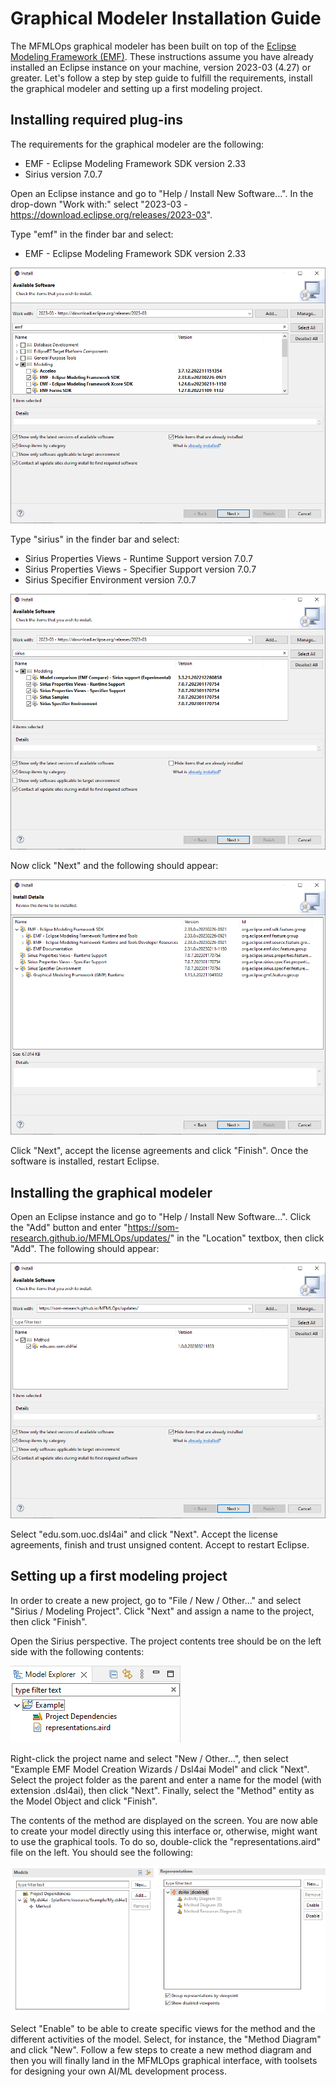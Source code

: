 # Graphical Modeler Installation Guide

The MFMLOps graphical modeler has been built on top of the [Eclipse Modeling Framework (EMF)](https://www.eclipse.org/emf/). These instructions assume you have already installed an Eclipse instance on your machine, version 2023-03 (4.27) or greater. Let's follow a step by step guide to fulfill the requirements, install the graphical modeler and setting up a first modeling project.

## Installing required plug-ins

The requirements for the graphical modeler are the following:
- EMF - Eclipse Modeling Framework SDK version 2.33
- Sirius version 7.0.7

Open an Eclipse instance and go to "Help / Install New Software...". In the drop-down "Work with:" select "2023-03 - https://download.eclipse.org/releases/2023-03".

Type "emf" in the finder bar and select:
- EMF - Eclipse Modeling Framework SDK version 2.33

<img
  src="https://github.com/SOM-Research/MFMLOps/blob/gh-pages/doc/imgs/InstallationGuide01.png?raw=true"
  alt="Selecting the EMF - Eclipse Modeling Framework SDK version 2.33"
  title="Selecting the EMF - Eclipse Modeling Framework SDK version 2.33"
  style="display: inline-block; margin: 0 auto">

Type "sirius" in the finder bar and select:
- Sirius Properties Views - Runtime Support version 7.0.7
- Sirius Properties Views - Specifier Support version 7.0.7
- Sirius Specifier Environment version 7.0.7

<img
  src="https://github.com/SOM-Research/MFMLOps/blob/gh-pages/doc/imgs/InstallationGuide02.png?raw=true"
  alt="Selecting the Sirius plug-ins"
  title="Selecting the Sirius plug-ins"
  style="display: inline-block; margin: 0 auto">

Now click "Next" and the following should appear:

<img
  src="https://github.com/SOM-Research/MFMLOps/blob/gh-pages/doc/imgs/InstallationGuide03.png?raw=true"
  alt="Selecting the Sirius plug-ins"
  title="Selecting the Sirius plug-ins"
  style="display: inline-block; margin: 0 auto">

Click "Next", accept the license agreements and click "Finish". Once the software is installed, restart Eclipse.

## Installing the graphical modeler

Open an Eclipse instance and go to "Help / Install New Software...". Click the "Add" button and enter "https://som-research.github.io/MFMLOps/updates/" in the "Location" textbox, then click "Add". The following should appear:

<img
  src="https://github.com/SOM-Research/MFMLOps/blob/gh-pages/doc/imgs/InstallationGuide04.png?raw=true"
  alt="Selecting the Sirius plug-ins"
  title="Selecting the Sirius plug-ins"
  style="display: inline-block; margin: 0 auto">

Select "edu.som.uoc.dsl4ai" and click "Next". Accept the license agreements, finish and trust unsigned content. Accept to restart Eclipse.

## Setting up a first modeling project

In order to create a new project, go to "File / New / Other..." and select "Sirius / Modeling Project". Click "Next" and assign a name to the project, then click "Finish".

Open the Sirius perspective. The project contents tree should be on the left side with the following contents:

<img
  src="https://github.com/SOM-Research/MFMLOps/blob/gh-pages/doc/imgs/InstallationGuide05.png?raw=true"
  alt="Selecting the Sirius plug-ins"
  title="Selecting the Sirius plug-ins"
  style="display: inline-block; margin: 0 auto">

Right-click the project name and select "New / Other...", then select "Example EMF Model Creation Wizards / Dsl4ai Model" and click "Next". Select the project folder as the parent and enter a name for the model (with extension .dsl4ai), then click "Next". Finally, select the "Method" entity as the Model Object and click "Finish".

The contents of the method are displayed on the screen. You are now able to create your model directly using this interface or, otherwise, might want to use the graphical tools. To do so, double-click the "representations.aird" file on the left. You should see the following:

<img
  src="https://github.com/SOM-Research/MFMLOps/blob/gh-pages/doc/imgs/InstallationGuide06.png?raw=true"
  alt="Selecting the Sirius plug-ins"
  title="Selecting the Sirius plug-ins"
  style="display: inline-block; margin: 0 auto">

Select "Enable" to be able to create specific views for the method and the different activities of the model. Select, for instance, the "Method Diagram" and click "New". Follow a few steps to create a new method diagram and then you will finally land in the MFMLOps graphical interface, with toolsets for designing your own AI/ML development process.

